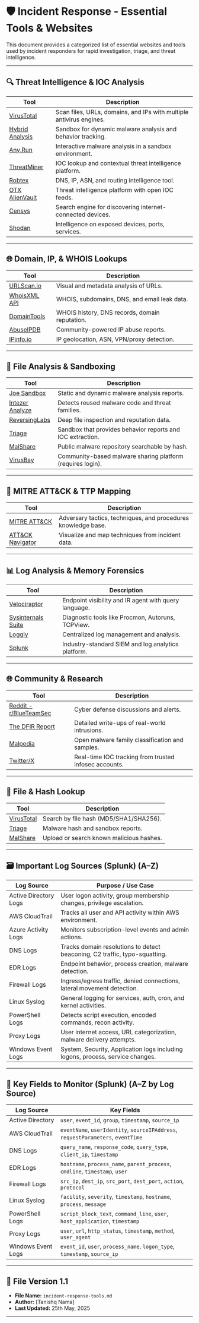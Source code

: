 # 🛡️ Incident Response - Essential Tools & Websites

This document provides a categorized list of essential websites and tools used by incident responders for rapid investigation, triage, and threat intelligence.

---

## 🔍 Threat Intelligence & IOC Analysis

| Tool | Description |
|------|-------------|
| [VirusTotal](https://www.virustotal.com/) | Scan files, URLs, domains, and IPs with multiple antivirus engines. |
| [Hybrid Analysis](https://www.hybrid-analysis.com/) | Sandbox for dynamic malware analysis and behavior tracking. |
| [Any.Run](https://any.run/) | Interactive malware analysis in a sandbox environment. |
| [ThreatMiner](https://www.threatminer.org/) | IOC lookup and contextual threat intelligence platform. |
| [Robtex](https://www.robtex.com/) | DNS, IP, ASN, and routing intelligence tool. |
| [OTX AlienVault](https://otx.alienvault.com/) | Threat intelligence platform with open IOC feeds. |
| [Censys](https://search.censys.io/) | Search engine for discovering internet-connected devices. |
| [Shodan](https://www.shodan.io/) | Intelligence on exposed devices, ports, services. |

---

## 🌐 Domain, IP, & WHOIS Lookups

| Tool | Description |
|------|-------------|
| [URLScan.io](https://urlscan.io/) | Visual and metadata analysis of URLs. |
| [WhoisXML API](https://www.whoisxmlapi.com/) | WHOIS, subdomains, DNS, and email leak data. |
| [DomainTools](https://www.domaintools.com/) | WHOIS history, DNS records, domain reputation. |
| [AbuseIPDB](https://www.abuseipdb.com/) | Community-powered IP abuse reports. |
| [IPinfo.io](https://ipinfo.io/) | IP geolocation, ASN, VPN/proxy detection. |

---

## 🧪 File Analysis & Sandboxing

| Tool | Description |
|------|-------------|
| [Joe Sandbox](https://www.joesandbox.com/) | Static and dynamic malware analysis reports. |
| [Intezer Analyze](https://analyze.intezer.com/) | Detects reused malware code and threat families. |
| [ReversingLabs](https://www.reversinglabs.com/) | Deep file inspection and reputation data. |
| [Triage](https://tria.ge/) | Sandbox that provides behavior reports and IOC extraction. |
| [MalShare](https://malshare.com/) | Public malware repository searchable by hash. |
| [VirusBay](https://www.virusbay.io/) | Community-based malware sharing platform (requires login). |

---

## 🧠 MITRE ATT&CK & TTP Mapping

| Tool | Description |
|------|-------------|
| [MITRE ATT&CK](https://attack.mitre.org/) | Adversary tactics, techniques, and procedures knowledge base. |
| [ATT&CK Navigator](https://mitre-attack.github.io/attack-navigator/) | Visualize and map techniques from incident data. |

---

## 📊 Log Analysis & Memory Forensics

| Tool | Description |
|------|-------------|
| [Velociraptor](https://www.velociraptor.app/) | Endpoint visibility and IR agent with query language. |
| [Sysinternals Suite](https://learn.microsoft.com/en-us/sysinternals/) | Diagnostic tools like Procmon, Autoruns, TCPView. |
| [Loggly](https://www.loggly.com/) | Centralized log management and analysis. |
| [Splunk](https://www.splunk.com/) | Industry-standard SIEM and log analytics platform. |

---

## 🌐 Community & Research

| Tool | Description |
|------|-------------|
| [Reddit - r/BlueTeamSec](https://www.reddit.com/r/blueteamsec/) | Cyber defense discussions and alerts. |
| [The DFIR Report](https://thedfirreport.com/) | Detailed write-ups of real-world intrusions. |
| [Malpedia](https://malpedia.caad.fkie.fraunhofer.de/) | Open malware family classification and samples. |
| [Twitter/X](https://twitter.com/) | Real-time IOC tracking from trusted infosec accounts. |

---

## 📂 File & Hash Lookup

| Tool | Description |
|------|-------------|
| [VirusTotal](https://www.virustotal.com/) | Search by file hash (MD5/SHA1/SHA256). |
| [Triage](https://tria.ge/) | Malware hash and sandbox reports. |
| [MalShare](https://malshare.com/) | Upload or search known malicious hashes. |

---

## 🗃️ Important Log Sources (Splunk) (A–Z)

| Log Source | Purpose / Use Case |
|------------|--------------------|
| Active Directory Logs | User logon activity, group membership changes, privilege escalation. |
| AWS CloudTrail | Tracks all user and API activity within AWS environment. |
| Azure Activity Logs | Monitors subscription-level events and admin actions. |
| DNS Logs | Tracks domain resolutions to detect beaconing, C2 traffic, typo-squatting. |
| EDR Logs | Endpoint behavior, process creation, malware detection. |
| Firewall Logs | Ingress/egress traffic, denied connections, lateral movement detection. |
| Linux Syslog | General logging for services, auth, cron, and kernel activities. |
| PowerShell Logs | Detects script execution, encoded commands, recon activity. |
| Proxy Logs | User internet access, URL categorization, malware delivery attempts. |
| Windows Event Logs | System, Security, Application logs including logons, process, service changes. |

---

## 🧾 Key Fields to Monitor (Splunk) (A–Z by Log Source)

| Log Source | Key Fields |
|------------|------------|
| Active Directory | `user`, `event_id`, `group`, `timestamp`, `source_ip` |
| AWS CloudTrail | `eventName`, `userIdentity`, `sourceIPAddress`, `requestParameters`, `eventTime` |
| DNS Logs | `query_name`, `response_code`, `query_type`, `client_ip`, `timestamp` |
| EDR Logs | `hostname`, `process_name`, `parent_process`, `cmdline`, `timestamp`, `user` |
| Firewall Logs | `src_ip`, `dest_ip`, `src_port`, `dest_port`, `action`, `protocol` |
| Linux Syslog | `facility`, `severity`, `timestamp`, `hostname`, `process`, `message` |
| PowerShell Logs | `script_block_text`, `command_line`, `user`, `host_application`, `timestamp` |
| Proxy Logs | `user`, `url`, `http_status`, `timestamp`, `method`, `user_agent` |
| Windows Event Logs | `event_id`, `user`, `process_name`, `logon_type`, `timestamp`, `source_ip` |

---

## 📁 File Version 1.1

- **File Name:** `incident-response-tools.md`
- **Author:** [Tanishq Nama]
- **Last Updated:** 25th May, 2025

---
